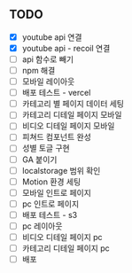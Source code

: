 ## TODO

-   [x] youtube api 연결
-   [x] youtube api - recoil 연결
-   [ ] api 함수로 빼기
-   [ ] npm 해결
-   [ ] 모바일 레이아웃
-   [ ] 배포 테스트 - vercel
-   [ ] 카테고리 별 페이지 데이터 세팅
-   [ ] 카테고리 디테일 페이지 모바일
-   [ ] 비디오 디테일 페이지 모바일
-   [ ] 피쳐드 컴포넌트 완성
-   [ ] 성별 토글 구현
-   [ ] GA 붙이기
-   [ ] localstorage 범위 확인
-   [ ] Motion 환경 세팅
-   [ ] 모바일 인트로 페이지
-   [ ] pc 인트로 페이지
-   [ ] 배포 테스트 - s3
-   [ ] pc 레이아웃
-   [ ] 비디오 디테일 페이지 pc
-   [ ] 카테고리 디테일 페이지 pc
-   [ ] 배포
